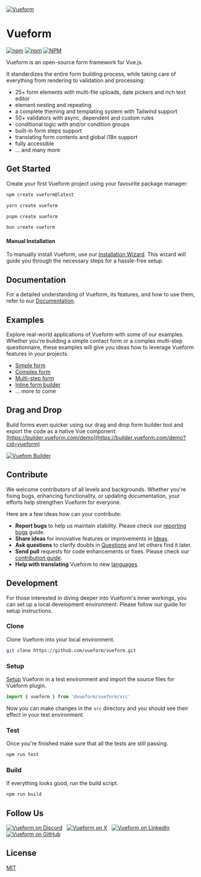 [![Vueform](https://raw.githubusercontent.com/vueform/vueform/main/.github/assets/banner.svg)](https://vueform.com?cid=vueform)

# Vueform

<p>
  <a href="https://www.npmjs.com/package/@vueform/vueform" target="_blank"><img alt="npm" src="https://img.shields.io/npm/dt/@vueform/vueform?color=%2317c495"></a>
  <a href="https://www.npmjs.com/package/@vueform/vueform" target="_blank"><img alt="npm" src="https://img.shields.io/npm/v/@vueform/vueform?color=%2317c495"></a>
  <a href="https://github.com/vueform/vueform/blob/main/LICENSE"><img alt="NPM" src="https://img.shields.io/npm/l/%40vueform%2Fvueform?color=%2317c495"></a>
</p>

Vueform is an open-source form framework for Vue.js.

It standardizes the entire form building process, while taking care of everything from rendering to validation and processing:

- 25+ form elements with multi-file uploads, date pickers and rich text editor
- element nesting and repeating
- a complete theming and templating system with Tailwind support
- 50+ validators with async, dependent and custom rules
- conditional logic with and/or condition groups
- built-in form steps support
- translating form contents and global i18n support
- fully accessible
- ... and many more

## Get Started

Create your first Vueform project using your favourite package manager:

```bash
npm create vueform@latest
```

```bash
yarn create vueform
```

```bash
pnpm create vueform
```

```bash
bun create vueform
```

#### Manual Installation

To manually install Vueform, use our [Installation Wizard](https://vueform.com/docs/installation?cid=vueform). This wizard will guide you through the necessary steps for a hassle-free setup.

## Documentation

For a detailed understanding of Vueform, its features, and how to use them, refer to our [Documentation](https://vueform.com/docs/rendering-forms?cid=vueform).

## Examples

Explore real-world applications of Vueform with some of our examples. Whether you're building a simple contact form or a complex multi-step questionnaire, these examples will give you ideas how to leverage Vueform features in your projects.

- [Simple form](https://vueform.com/examples/basics-simple-form?cid=vueform)
- [Complex form](https://vueform.com/examples/basics-complex-form?cid=vueform)
- [Multi-step form](https://vueform.com/examples/basics-multi-step-form?cid=vueform)
- [Inline form builder](https://vueform.com/examples/basics-form-builder?cid=vueform)
- ... more to come

## Drag and Drop

Build forms even quicker using our drag and drop form builder tool and export the code as a native Vue component: [https://builder.vueform.com/demo](https://builder.vueform.com/demo?cid=vueform)

[![Vuefom Builder](https://raw.githubusercontent.com/vueform/vueform/main/.github/assets/builder.gif)](https://builder.vueform.com/demo?cid=vueform)

## Contribute

We welcome contributors of all levels and backgrounds. Whether you're fixing bugs, enhancing functionality, or updating documentation, your efforts help strengthen Vueform for everyone.

Here are a few ideas how can your contribute:

- **Report bugs** to help us maintain stability. Please check our [reporting bugs](https://vueform.com/community/reporting-bugs?cid=vueform) guide.
- **Share ideas** for innovative features or improvements in [Ideas](https://github.com/vueform/vueform/discussions/categories/ideas).
- **Ask questions** to clarify doubts in [Questions](https://github.com/vueform/vueform/discussions/categories/questions) and let others find it later.
- **Send pull** requests for code enhancements or fixes. Please check our [contribution guide](https://vueform.com/community/contribution-guide?cid=vueform#send-a-pull-request).
- **Help with translating** Vueform to new [languages](https://github.com/vueform/vueform/tree/main/locales).

## Development

For those interested in diving deeper into Vueform's inner workings, you can set up a local development environment. Please follow our guide for setup instructions.

### Clone

Clone Vueform into your local environment.

```bash
git clone https://github.com/vueform/vueform.git
```

### Setup

[Setup](https://vueform.com/docs/installation?cid=vueform#manual-installation) Vueform in a test environment and import the source files for Vueform plugin.

```js
import { vueform } from '@vueform/vueform/src'
```

Now you can make changes in the `src` directory and you should see their effect in your test environment.

### Test

Once you're finished make sure that all the tests are still passing.

```bash
npm run test
```

### Build

If everything looks good, run the build script.

```bash
npm run build
```

## Follow Us

<p>
  <a href="https://discord.gg/WhX2nG6GTQ" target="_blank"><img src="https://raw.githubusercontent.com/vueform/vueform/main/.github/assets/discord.svg" alt="Vueform on Discord" title="Vueform on Discord"></a>&nbsp;&nbsp;
  <a href="https://twitter.com/vueform" target="_blank"><img src="https://raw.githubusercontent.com/vueform/vueform/main/.github/assets/x.svg" alt="Vueform on X" title="Vueform on X"></a>&nbsp;&nbsp;
  <a href="https://www.linkedin.com/company/vueform" target="_blank"><img src="https://raw.githubusercontent.com/vueform/vueform/main/.github/assets/linkedin.svg" alt="Vueform on LinkedIn" title="Vueform on LinkedIn"></a>&nbsp;&nbsp;
  <a href="https://github.com/vueform" target="_blank"><img src="https://raw.githubusercontent.com/vueform/vueform/main/.github/assets/github.svg" alt="Vueform on GitHub" title="Vueform on GitHub"></a>
</p>

## License

[MIT](https://github.com/vueform/vueform/blob/main/LICENSE)
